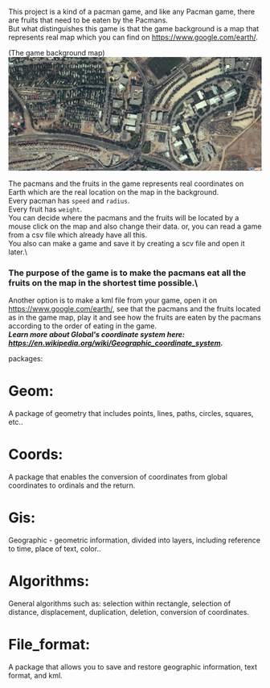 
This project is a kind of a pacman game, and like any Pacman game, there are fruits that need to be eaten by the Pacmans.\
But what distinguishes this game is that the game background is a map that represents real map which you can find on https://www.google.com/earth/.

(The game background map)
![alt text](https://github.com/maayanbuzaglo/OopNavigtion/blob/master/pictures/Ariel1.png)

The pacmans and the fruits in the game represents real coordinates on Earth which are the real location on the map in the background.\
Every pacman has `speed` and `radius`.\
Every fruit has `weight`.\
You can decide where the pacmans and the fruits will be located by a mouse click on the map and also change their data. or, you can read a game from a csv file which already have all this.\
You also can make a game and save it by creating a scv file and open it later.\
### The purpose of the game is to make the pacmans eat all the fruits on the map in the shortest time possible.\
Another option is to make a kml file from your game, open it on https://www.google.com/earth/, see that the pacmans and the fruits located as in the game map, play it and see how the fruits are eaten by the pacmans according to the order of eating in the game.\
***Learn more about Global's coordinate system here: https://en.wikipedia.org/wiki/Geographic_coordinate_system.***

packages:

# Geom:
A package of geometry that includes points, lines, paths, circles, squares, etc..

# Coords:
A package that enables the conversion of coordinates from global coordinates to ordinals and the return.

# Gis:
Geographic - geometric information, divided into layers, including reference to time, place of text, color..

# Algorithms:
General algorithms such as: selection within rectangle, selection of distance, displacement, duplication, deletion, conversion of coordinates.

# File_format:
A package that allows you to save and restore geographic information, text format, and kml.
